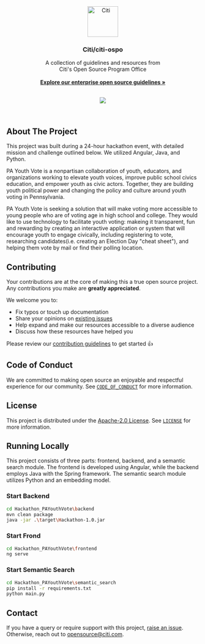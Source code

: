 <div align="center">
  <a href="https://github.com/citi">
    <img src="https://github.com/citi.png" alt="Citi" width="80" height="80">
  </a>

  <h3 align="center">Citi/citi-ospo</h3>

  <p align="center">
    A collection of guidelines and resources from<br/>Citi's Open Source Program Office
    <br />
    <br />
    <a href="./FOSS Contribution Guidelines.md"><strong>Explore our enterprise open source guidelines »</strong></a>
    <br />
    <br />
  </p>

  <p align="center">
    <a href="./LICENSE"><img src="https://img.shields.io/github/license/citi/citi-ospo?label=license&colorA=0f1632&colorB=255be3" /></a>
  </p>
</div>

<br />

## About The Project

This project was built during a 24-hour hackathon event, with detailed mission and challenge outlined below.
We utilized Angular, Java, and Python.  

PA Youth Vote is a nonpartisan collaboration of youth, educators, and organizations working to elevate youth voices, improve public school civics education, and empower youth as civic actors. Together, they are building youth political power and changing the policy and culture around youth voting in Pennsylvania.  

PA Youth Vote is seeking a solution that will make voting more accessible to young people who are of voting age in high school and college. They would like to use technology to facilitate youth voting: makeing it transparent, fun and rewarding by creating an interactive application or system that will encourage youth to engage civically, including registering to vote, researching candidates(i.e. creating an Election Day "cheat sheet"), and helping them vote by mail or find their polling location.

## Contributing

Your contributions are at the core of making this a true open source project. Any contributions you make are **greatly appreciated**.

We welcome you to:

- Fix typos or touch up documentation
- Share your opinions on [existing issues](https://github.com/yuqisun/Hackathon_PAYouthVote/issues)
- Help expand and make our resources accessible to a diverse audience
- Discuss how these resources have helped you

Please review our [contribution guidelines](https://github.com/Citi/.github/blob/main/CONTRIBUTING.md) to get started 👍

## Code of Conduct

We are committed to making open source an enjoyable and respectful experience for our community. See <a href="https://github.com/Citi/.github/blob/main/CODE_OF_CONDUCT.md"><code>CODE_OF_CONDUCT</code></a> for more information.

## License

This project is distributed under the [Apache-2.0 License](https://www.apache.org/licenses/LICENSE-2.0). See <a href="./LICENSE"><code>LICENSE</code></a> for more information.


## Running Locally
This project consists of three parts: frontend, backend, and a semantic search module. The frontend is developed using Angular, while the backend employs Java with the Spring framework. The semantic search module utilizes Python and an embedding model.

### Start Backend
```bash
cd Hackathon_PAYouthVote\backend
mvn clean package
java -jar .\target\Hackathon-1.0.jar
```

### Start Frond
```bash
cd Hackathon_PAYouthVote\frontend
ng serve
```

### Start Semantic Search
```bash
cd Hackathon_PAYouthVote\semantic_search
pip install -r requirements.txt
python main.py
```


## Contact

If you have a query or require support with this project, [raise an issue](https://github.com/Citi/citi-ospo/issues). Otherwise, reach out to opensource@citi.com.
